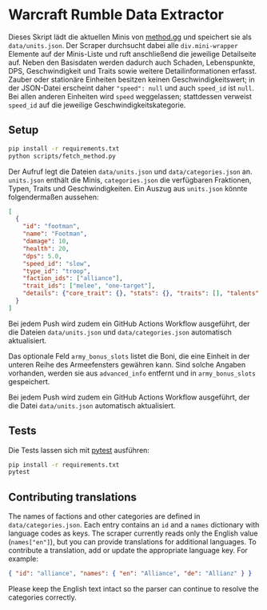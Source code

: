 # Warcraft Rumble Data Extractor

Dieses Skript lädt die aktuellen Minis von [method.gg](https://www.method.gg/warcraft-rumble/minis) und speichert sie als `data/units.json`.
Der Scraper durchsucht dabei alle `div.mini-wrapper` Elemente auf der Minis-Liste und ruft anschließend die jeweilige Detailseite auf.
Neben den Basisdaten werden dadurch auch Schaden, Lebenspunkte, DPS,
Geschwindigkeit und Traits sowie weitere Detailinformationen erfasst.
Zauber oder stationäre Einheiten besitzen keinen Geschwindigkeitswert; in der
JSON-Datei erscheint daher `"speed": null` und auch `speed_id` ist `null`.
Bei allen anderen Einheiten wird `speed` weggelassen; stattdessen verweist
`speed_id` auf die jeweilige Geschwindigkeitskategorie.

## Setup

```bash
pip install -r requirements.txt
python scripts/fetch_method.py
```

Der Aufruf legt die Dateien `data/units.json` und `data/categories.json` an.
`units.json` enthält die Minis, `categories.json` die verfügbaren Fraktionen,
Typen, Traits und Geschwindigkeiten.
Ein Auszug aus `units.json` könnte folgendermaßen aussehen:

```json
[
  {
    "id": "footman",
    "name": "Footman",
    "damage": 10,
    "health": 20,
    "dps": 5.0,
    "speed_id": "slow",
    "type_id": "troop",
    "faction_ids": ["alliance"],
    "trait_ids": ["melee", "one-target"],
    "details": {"core_trait": {}, "stats": {}, "traits": [], "talents": [], "advanced_info": "..."}
  }
]
```

Bei jedem Push wird zudem ein GitHub Actions Workflow ausgeführt, der die Dateien
`data/units.json` und `data/categories.json` automatisch aktualisiert.

Das optionale Feld `army_bonus_slots` listet die Boni, die eine Einheit in der
unteren Reihe des Armeefensters gewähren kann. Sind solche Angaben vorhanden,
werden sie aus `advanced_info` entfernt und in `army_bonus_slots` gespeichert.

Bei jedem Push wird zudem ein GitHub Actions Workflow ausgeführt, der die Datei `data/units.json` automatisch aktualisiert.

## Tests

Die Tests lassen sich mit [pytest](https://pytest.org) ausführen:

```bash
pip install -r requirements.txt
pytest
```

## Contributing translations

The names of factions and other categories are defined in
`data/categories.json`.  Each entry contains an `id` and a `names`
dictionary with language codes as keys.  The scraper currently reads only the
English value (`names["en"]`), but you can provide translations for additional
languages.  To contribute a translation, add or update the appropriate
language key.  For example:

```json
{ "id": "alliance", "names": { "en": "Alliance", "de": "Allianz" } }
```

Please keep the English text intact so the parser can continue to resolve the
categories correctly.
